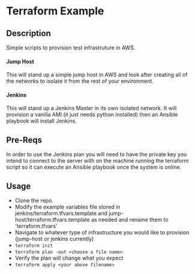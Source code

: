 # Terraform Example
## Description
Simple scripts to provision test infrastruture in AWS.
#### Jump Host
This will stand up a simple jump host in AWS and look after creating all of the networks to isolate it from the rest of your environment.
#### Jenkins
This will stand up a Jenkins Master in its own isolated network. It will provision a vanilla AMI (it just needs python installed) then an Ansible playbook will install Jenkins.

## Pre-Reqs
In order to use the Jenkins plan you will need to have the private key you intend to connect to the server with on the machine running the terraform script so it can execute an Ansible playbook once the system is online.

## Usage
+ Clone the repo. 
+ Modify the example variables file stored in jenkins/terraform.tfvars.template and jump-host/terraform.tfvars.template as needed and rename them to 'terraform.tfvars'
+ Navigate to whatever type of infrastructure you would like to provision (jump-host or jenkins currently)
 + `terraform init`
 + `terraform plan -out <choose a file name>`
 + Verify the plan will change what you expect
 + `terraform apply <your above filename>`

